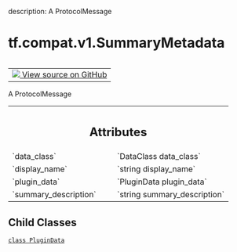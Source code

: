 description: A ProtocolMessage

<div itemscope itemtype="http://developers.google.com/ReferenceObject">
<meta itemprop="name" content="tf.compat.v1.SummaryMetadata" />
<meta itemprop="path" content="Stable" />
<meta itemprop="property" content="PluginData"/>
</div>

# tf.compat.v1.SummaryMetadata

<!-- Insert buttons and diff -->

<table class="tfo-notebook-buttons tfo-api nocontent" align="left">
<td>
  <a target="_blank" href="https://github.com/tensorflow/tensorflow/blob/r2.2/tensorflow/core/framework/summary.proto">
    <img src="https://www.tensorflow.org/images/GitHub-Mark-32px.png" />
    View source on GitHub
  </a>
</td>
</table>



A ProtocolMessage

<!-- Placeholder for "Used in" -->




<!-- Tabular view -->
 <table class="responsive fixed orange">
<colgroup><col width="214px"><col></colgroup>
<tr><th colspan="2"><h2 class="add-link">Attributes</h2></th></tr>

<tr>
<td>
`data_class`
</td>
<td>
`DataClass data_class`
</td>
</tr><tr>
<td>
`display_name`
</td>
<td>
`string display_name`
</td>
</tr><tr>
<td>
`plugin_data`
</td>
<td>
`PluginData plugin_data`
</td>
</tr><tr>
<td>
`summary_description`
</td>
<td>
`string summary_description`
</td>
</tr>
</table>



## Child Classes
[`class PluginData`](../../../tf/compat/v1/SummaryMetadata/PluginData.md)

